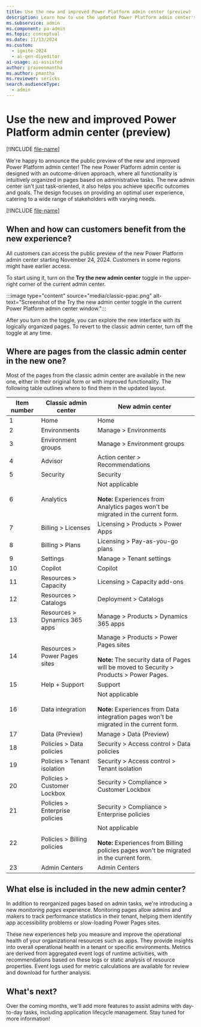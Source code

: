 ```yaml
---
title: Use the new and improved Power Platform admin center (preview)
description: Learn how to use the updated Power Platform admin center's new UI and features for effective administration and monitoring.
ms.subservice: admin
ms.component: pa-admin
ms.topic: conceptual
ms.date: 11/13/2024
ms.custom: 
  - ignite-2024
  - ai-gen-diyeditor
ai-usage: ai-assisted
author: praveenmantha
ms.author: pmantha
ms.reviewer: sericks
search.audienceType: 
  - admin
---
```


# Use the new and improved Power Platform admin center (preview)

[!INCLUDE [file-name](~/../shared-content/shared/preview-includes/preview-banner.md)]

We're happy to announce the public preview of the new and improved Power Platform admin center! The new Power Platform admin center is designed with an outcome-driven approach, where all functionality is intuitively organized in pages based on administrative tasks. The new admin center isn't just task-oriented, it also helps you achieve specific outcomes and goals. The design focuses on providing an optimal user experience, catering to a wide range of stakeholders with varying needs.

[!INCLUDE [file-name](~/../shared-content/shared/preview-includes/preview-note-pp.md)]

## When and how can customers benefit from the new experience?

All customers can access the public preview of the new Power Platform admin center starting November 24, 2024. Customers in some regions might have earlier access.  

To start using it, turn on the **Try the new admin center** toggle in the upper-right corner of the current admin center.

:::image type="content" source="media/classic-ppac.png" alt-text="Screenshot of the Try the new admin center toggle in the current Power Platform admin center window.":::

After you turn on the toggle, you can explore the new interface with its logically organized pages. To revert to the classic admin center, turn off the toggle at any time.

## Where are pages from the classic admin center in the new one?  

Most of the pages from the classic admin center are available in the new one, either in their original form or with improved functionality. The following table outlines where to find them in the updated layout.

| Item number | Classic admin center | New admin center |
| ------------| -------------------- | -----------------|
| 1           | Home                 | Home             |
| 2           | Environments         | Manage > Environments |
| 3           | Environment groups   | Manage > Environment groups |
| 4           | Advisor              | Action center > Recommendations |
| 5           | Security             | Security         |
| 6           | Analytics            | Not applicable<br><br>**Note:** Experiences from Analytics pages won't be migrated in the current form. |
| 7           | Billing > Licenses   | Licensing > Products > Power Apps |
| 8           | Billing > Plans      | Licensing > Pay-as-you-go plans |
| 9           | Settings             | Manage > Tenant settings |
| 10          | Copilot              | Copilot          |
| 11          | Resources > Capacity | Licensing > Capacity add-ons |
| 12          | Resources > Catalogs | Deployment > Catalogs |
| 13          | Resources > Dynamics 365 apps | Manage > Products > Dynamics 365 apps |
| 14          | Resources > Power Pages sites | Manage > Products > Power Pages sites<br><br>**Note:** The security data of Pages will be moved to Security > Products > Power Pages. |
| 15          | Help + Support       | Support         |
| 16          | Data integration     | Not applicable<br><br>**Note:** Experiences from Data integration pages won't be migrated in the current form. |
| 17          | Data (Preview)       | Manage > Data (Preview) |
| 18          | Policies > Data policies | Security > Access control > Data policies |
| 19          | Policies > Tenant isolation | Security > Access control > Tenant isolation |
| 20          | Policies > Customer Lockbox | Security > Compliance > Customer Lockbox |
| 21          | Policies > Enterprise policies | Security > Compliance > Enterprise policies |
| 22          | Policies > Billing policies | Not applicable<br><br>**Note:** Experiences from Billing policies pages won't be migrated in the current form. |
| 23          | Admin Centers        | Admin Centers   |

## What else is included in the new admin center?

In addition to reorganized pages based on admin tasks, we're introducing a new *monitoring pages* experience. Monitoring pages allow admins and makers to track performance statistics in their tenant, helping them identify app accessibility problems or slow-loading Power Pages sites.  

These new experiences help you measure and improve the operational health of your organizational resources such as apps. They provide insights into overall operational health in a tenant or specific environments. Metrics are derived from aggregated event logs of runtime activities, with recommendations based on these logs or static analysis of resource properties. Event logs used for metric calculations are available for review and download for further analysis.

## What's next?

Over the coming months, we'll add more features to assist admins with day-to-day tasks, including application lifecycle management. Stay tuned for more information!
